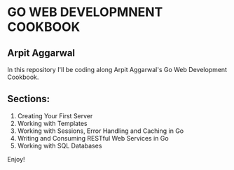 # GO WEB DEVELOPMNENT COOKBOOK

## Arpit Aggarwal

In this repository I'll be coding along Arpit Aggarwal's Go Web Development Cookbook.

## Sections:

1. Creating Your First Server
2. Working with Templates
3. Working with Sessions, Error Handling and Caching in Go
4. Writing and Consuming RESTful Web Services in Go
5. Working with SQL Databases

Enjoy!
